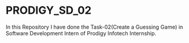 # PRODIGY_SD_02
In this Repository I have done the Task-02(Create a Guessing Game) in Software Development Intern of Prodigy Infotech Internship.
